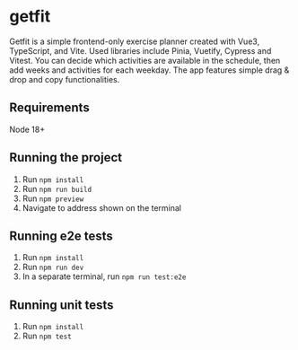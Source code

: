 # getfit
Getfit is a simple frontend-only exercise planner created with Vue3, TypeScript, and Vite. Used libraries include Pinia, Vuetify, Cypress and Vitest. You can decide which activities are available in the schedule, then add weeks and activities for each weekday. The app features simple drag & drop and copy functionalities. 

## Requirements

Node 18+

## Running the project

1. Run `npm install`
2. Run `npm run build`
3. Run `npm preview`
4. Navigate to address shown on the terminal

## Running e2e tests

1. Run `npm install`
2. Run `npm run dev`
3. In a separate terminal, run `npm run test:e2e`

## Running unit tests

1. Run `npm install`
2. Run `npm test`
